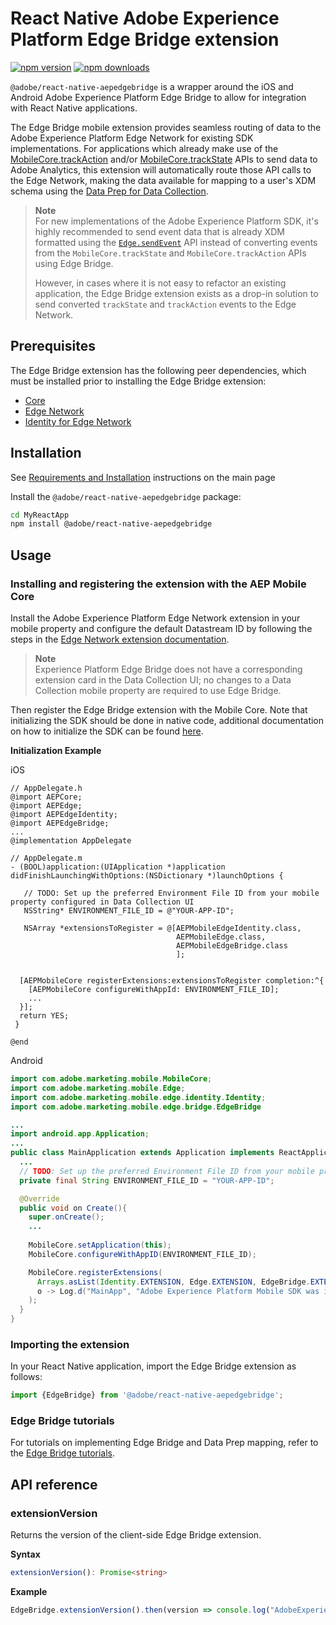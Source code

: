 
# React Native Adobe Experience Platform Edge Bridge extension

[![npm version](https://badge.fury.io/js/%40adobe%2Freact-native-aepedgebridge.svg)](https://www.npmjs.com/package/@adobe/react-native-aepedgebridge)
[![npm downloads](https://img.shields.io/npm/dm/@adobe/react-native-aepedgebridge)](https://www.npmjs.com/package/@adobe/react-native-aepedgebridge)

`@adobe/react-native-aepedgebridge` is a wrapper around the iOS and Android Adobe Experience Platform Edge Bridge to allow for integration with React Native applications.

The Edge Bridge mobile extension provides seamless routing of data to the Adobe Experience Platform Edge Network for existing SDK implementations. For applications which already make use of the [MobileCore.trackAction](../core/README.md#trackaction) and/or [MobileCore.trackState](../core/README.md#trackstate) APIs to send data to Adobe Analytics, this extension will automatically route those API calls to the Edge Network, making the data available for mapping to a user's XDM schema using the [Data Prep for Data Collection](https://experienceleague.adobe.com/docs/experience-platform/data-prep/home.html).

> **Note**  
> For new implementations of the Adobe Experience Platform SDK, it's highly recommended to send event data that is already XDM formatted using the [`Edge.sendEvent`](../flutter_aepedge/README.md#sendevent) API instead of converting events from the `MobileCore.trackState` and `MobileCore.trackAction` APIs using Edge Bridge. 
> 
> However, in cases where it is not easy to refactor an existing application, the Edge Bridge extension exists as a drop-in solution to send converted `trackState` and `trackAction` events to the Edge Network.

## Prerequisites

The Edge Bridge extension has the following peer dependencies, which must be installed prior to installing the Edge Bridge extension:
- [Core](../core/README.md)
- [Edge Network](../edge/README.md)
- [Identity for Edge Network](../edgeidentity/README.md)

## Installation

See [Requirements and Installation](https://github.com/adobe/aepsdk-react-native#requirements) instructions on the main page

Install the `@adobe/react-native-aepedgebridge` package:

```bash
cd MyReactApp
npm install @adobe/react-native-aepedgebridge
```
## Usage

### Installing and registering the extension with the AEP Mobile Core

Install the Adobe Experience Platform Edge Network extension in your mobile property and configure the default Datastream ID by following the steps in the [Edge Network extension documentation](https://developer.adobe.com/client-sdks/documentation/edge-network).

> **Note**  
> Experience Platform Edge Bridge does not have a corresponding extension card in the Data Collection UI; no changes to a Data Collection mobile property are required to use Edge Bridge.

Then register the Edge Bridge extension with the Mobile Core.
Note that initializing the SDK should be done in native code, additional documentation on how to initialize the SDK can be found [here](https://github.com/adobe/aepsdk-react-native#initializing).


**Initialization Example**

iOS
```objc
// AppDelegate.h
@import AEPCore;
@import AEPEdge;
@import AEPEdgeIdentity;
@import AEPEdgeBridge;
...
@implementation AppDelegate

// AppDelegate.m
- (BOOL)application:(UIApplication *)application didFinishLaunchingWithOptions:(NSDictionary *)launchOptions {

   // TODO: Set up the preferred Environment File ID from your mobile property configured in Data Collection UI
   NSString* ENVIRONMENT_FILE_ID = @"YOUR-APP-ID";

   NSArray *extensionsToRegister = @[AEPMobileEdgeIdentity.class, 
                                     AEPMobileEdge.class,
                                     AEPMobileEdgeBridge.class
                                     ];

  
  [AEPMobileCore registerExtensions:extensionsToRegister completion:^{
    [AEPMobileCore configureWithAppId: ENVIRONMENT_FILE_ID];  
    ...   
  }]; 
  return YES;   
 } 

@end
```

Android
```java
import com.adobe.marketing.mobile.MobileCore;
import com.adobe.marketing.mobile.Edge;
import com.adobe.marketing.mobile.edge.identity.Identity;
import com.adobe.marketing.mobile.edge.bridge.EdgeBridge

...
import android.app.Application;
...
public class MainApplication extends Application implements ReactApplication {
  ...
  // TODO: Set up the preferred Environment File ID from your mobile property configured in Data Collection UI
  private final String ENVIRONMENT_FILE_ID = "YOUR-APP-ID";

  @Override
  public void on Create(){
    super.onCreate();
    ...
  
    MobileCore.setApplication(this);
    MobileCore.configureWithAppID(ENVIRONMENT_FILE_ID);

    MobileCore.registerExtensions(
      Arrays.asList(Identity.EXTENSION, Edge.EXTENSION, EdgeBridge.EXTENSION),
      o -> Log.d("MainApp", "Adobe Experience Platform Mobile SDK was initialized")
    );
  }
}  
```

### Importing the extension
In your React Native application, import the Edge Bridge extension as follows:
```typescript
import {EdgeBridge} from '@adobe/react-native-aepedgebridge';
```

### Edge Bridge tutorials

For tutorials on implementing Edge Bridge and Data Prep mapping, refer to the [Edge Bridge tutorials](https://github.com/adobe/aepsdk-edgebridge-ios/tree/main/Documentation/tutorials).

## API reference
### extensionVersion
Returns the version of the client-side Edge Bridge extension.

**Syntax**
```typescript
extensionVersion(): Promise<string>
```

**Example**
```typescript
EdgeBridge.extensionVersion().then(version => console.log("AdobeExperienceSDK: Edge Bridge version: " + version));
```
